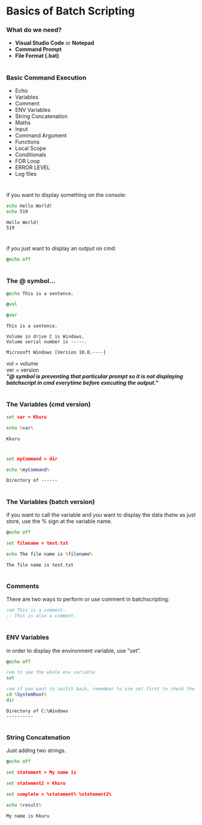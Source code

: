 # Basics of Batch Scripting

### What do we need?
- **Visual Studio Code** or **Notepad**
- **Command Prompt**
- **File Format (.bat)**

#

### Basic Command Execution
- Echo
- Variables
- Comment
- ENV Variables
- String Concatenation
- Maths
- Input
- Command Argument
- Functions
- Local Scope
- Conditionals
- FOR Loop
- ERROR LEVEL
- Log files

#
if you want to display something on the console:

```bat
echo Hello World!
echo 519
```
    Hello World!
    519

#
if you just want to display an output on cmd:

```bat
@echo off
```
#

### The @ symbol...

```bat
@echo This is a sentence.

@vol 

@ver
```
    This is a sentence.

    Volume in drive C is Windows.
    Volume serial number is -----.

    Microsoft Windows [Version 10.0.----]

vol = volume  
ver = version  
***"@ symbol is preventing that particular prompt so it is not displaying batchscript in cmd everytime before executing the output."***
#

### The Variables (cmd version)

```cmd
set var = Kkuru

echo %var%
```
    Kkuru

#

```cmd
set myCommand = dir

echo %myCommand%
```
    Directory of ------

#

### The Variables (batch version)

if you want to call the variable and you want to display the data thatw as just store, use the % sign at the variable name.

```bat
@echo off

set filename = test.txt

echo The file name is %filename%
```
    The file name is test.txt

#

### Comments

There are two ways to perform or use comment in batchscripting:

```bat
rem This is a comment.
:: This is also a comment.
```

#

### ENV Variables

in order to display the environment variable, use "set".

```bat
@echo off

rem to see the whole env variable
set

rem if you want to switch back, remember to use set first to check the whole env variable
cd %SystemRoot%
dir
```
    Directory of C:\Windows
    ----------

#

### String Concatenation

Just adding two strings.

```bat
@echo off

set statement = My name is

set statement2 = Kkuru

set complete = %statement% %statement2%

echo %result%
```
    My name is Kkuru